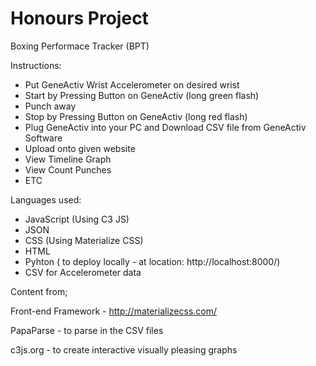 # Honours Project

Boxing Performace Tracker (BPT)

Instructions:
  - Put GeneActiv Wrist Accelerometer on desired wrist 
  - Start by Pressing Button on GeneActiv (long green flash)
  - Punch away
  - Stop by Pressing Button on GeneActiv (long red flash)
  - Plug GeneActiv into your PC and Download CSV file from GeneActiv Software 
  - Upload onto given website 
  - View Timeline Graph
  - View Count Punches
  - ETC
 
 Languages used:
 - JavaScript (Using C3 JS)
 - JSON
 - CSS (Using Materialize CSS)
 - HTML
 - Pyhton ( to deploy locally - at location: http://localhost:8000/)
 - CSV for Accelerometer data 
 
Content from;
   
Front-end Framework -  http://materializecss.com/
 
PapaParse - to parse in the CSV files
 
c3js.org - to create interactive visually pleasing graphs
 

